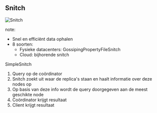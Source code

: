 ##  Snitch

<img src="./img/2-arch/snitch.png" alt="Snitch"/>

note:
- Snel en efficiënt data ophalen
- 8 soorten:
  - Fysieke datacenters: GossipingPropertyFileSnitch
  - Cloud: bijhorende snitch

SimpleSnitch

1. Query op de coördinator
  1. Snitch zoekt uit waar de replica's staan en haalt informatie over deze nodes op
2. Op basis van deze info wordt de query doorgegeven aan de meest geschikte node
3. Coördinator krijgt resultaat
4. Client krijgt resultaat
